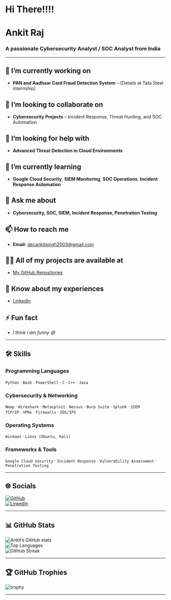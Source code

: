 # Hi There!!!!


# **Ankit Raj**  

### A passionate **Cybersecurity Analyst / SOC Analyst** from India  

---

## 🔭 I’m currently working on  
- **PAN and Aadhaar Card Fraud Detection System** – [Details at Tata Steel Internship]  

## 👯 I’m looking to collaborate on  
- **Cybersecurity Projects** – Incident Response, Threat Hunting, and SOC Automation  

## 🤝 I’m looking for help with  
- **Advanced Threat Detection in Cloud Environments**  

## 🌱 I’m currently learning  
- **Google Cloud Security**, **SIEM Monitoring**, **SOC Operations**, **Incident Response Automation**  

## 💬 Ask me about  
- **Cybersecurity, SOC, SIEM, Incident Response, Penetration Testing**  

## 📫 How to reach me  
- **Email:** [decankitsingh2003@gmail.com](mailto:decankitsingh2003@gmail.com)  

## 👨‍💻 All of my projects are available at  
- [My GitHub Repositories](https://github.com/kakarot2003)  

## 📄 Know about my experiences  
- [LinkedIn](https://www.linkedin.com/in/ankit-raj-a202a2231)  

## ⚡ Fun fact  
- *I think I am funny 😄*  

---

## 🛠️ Skills  

### **Programming Languages**  
`Python` · `Bash` · `PowerShell` · `C` · `C++` · `Java`  

### **Cybersecurity & Networking**  
`Nmap` · `Wireshark` · `Metasploit` · `Nessus` · `Burp Suite` · `Splunk` · `SIEM`  
`TCP/IP` · `VPNs` · `Firewalls` · `IDS/IPS`  

### **Operating Systems**  
`Windows` · `Linux (Ubuntu, Kali)`  

### **Frameworks & Tools**  
`Google Cloud Security` · `Incident Response` · `Vulnerability Assessment` · `Penetration Testing`  

---

## 🌐 Socials  
[![GitHub](https://img.shields.io/badge/GitHub-000?style=for-the-badge&logo=github&logoColor=white)](https://github.com/kakarot2003)  
[![LinkedIn](https://img.shields.io/badge/LinkedIn-0077B5?style=for-the-badge&logo=linkedin&logoColor=white)](https://www.linkedin.com/in/ankit-raj-a202a2231)  

---

## 📊 GitHub Stats  
![Ankit’s GitHub stats](https://github-readme-stats.vercel.app/api?username=kakarot2003&show_icons=true&theme=radical)  
![Top Languages](https://github-readme-stats.vercel.app/api/top-langs/?username=kakarot2003&layout=compact&theme=radical)  
![GitHub Streak](https://github-readme-streak-stats.herokuapp.com/?user=kakarot2003&theme=radical)  

---

## 🏆 GitHub Trophies  
![trophy](https://github-profile-trophy.vercel.app/?username=kakarot2003&theme=onedark)  

---

